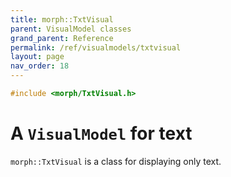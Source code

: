 ```yaml
---
title: morph::TxtVisual
parent: VisualModel classes
grand_parent: Reference
permalink: /ref/visualmodels/txtvisual
layout: page
nav_order: 18
---
```

```c++
#include <morph/TxtVisual.h>
```

# A `VisualModel` for text

`morph::TxtVisual` is a class for displaying only text.